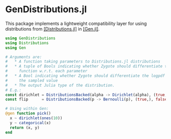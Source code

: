 # GenDistributions.jl

This package implements a lightweight compatibility layer for using
distributions from [[Distributions.jl]](https://github.com/JuliaStats/Distributions.jl) in 
[[Gen.jl]](https://github.com/probcomp/Gen).

```julia
using GenDistributions
using Distributions
using Gen

# Arguments are:
#   * A function taking parameters to Distributions.jl distributions
#   * A tuple of Bools indicating whether Zygote should differentiate the logpdf
#     function w.r.t. each parameter
#   * A Bool indicating whether Zygote should differentiate the logpdf w.r.t.
#     the sampled value
#   * The output Julia type of the distribution.
# E.g.:
const dirichlet = DistributionsBacked(alpha -> Dirichlet(alpha), (true,), true, Vector{Float64})
const flip      = DistributionsBacked(p -> Bernoulli(p), (true,), false, Bool) 

# Using within Gen:
@gen function pick()
  x ~ dirichlet(ones(10))
  y ~ categorical(x)
  return (x, y)
end
```

